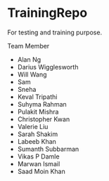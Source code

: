 # TrainingRepo
For testing and training purpose.

Team Member
- Alan Ng
- Darius Wigglesworth
- Will Wang
- Sam
- Sneha
- Keval Tripathi
- Suhyma Rahman
- Pulakit Mishra 
- Christopher Kwan
- Valerie Liu
- Sarah Shakim
- Labeeb Khan
- Sumanth Subbarman
- Vikas P Damle
- Marwan Ismail
- Saad Moin Khan
